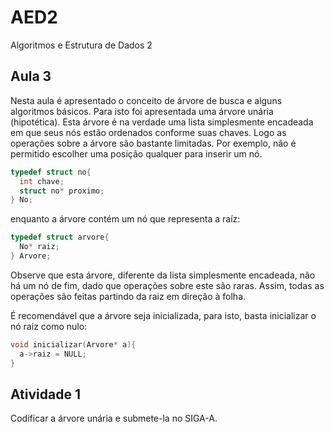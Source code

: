 
# AED2
Algoritmos e Estrutura de Dados 2

## Aula 3

Nesta aula é apresentado o conceito de árvore de busca e alguns algoritmos básicos.
Para isto foi apresentada uma árvore unária (hipotética).
Esta árvore é na verdade uma lista simplesmente encadeada em que seus nós estão ordenados conforme suas chaves. Logo as operações sobre a árvore são bastante limitadas. Por exemplo, não é permitido escolher uma posição qualquer para inserir um nó.

```C
typedef struct no{
  int chave;
  struct no* proximo;
} No;
```

enquanto a árvore contém um nó que representa a raíz:

```C
typedef struct arvore{
  No* raiz;
} Arvore;
```

Observe que esta árvore, diferente da lista simplesmente encadeada, não há um nó de fim, dado que operações sobre este são raras. Assim, todas as operações são feitas partindo da raiz em direção à folha.

É recomendável que a árvore seja inicializada, para isto, basta inicializar o nó raiz como nulo:

```C
void inicializar(Arvore* a){
  a->raiz = NULL;
}
```

## Atividade 1

Codificar a árvore unária e submete-la no SIGA-A.
